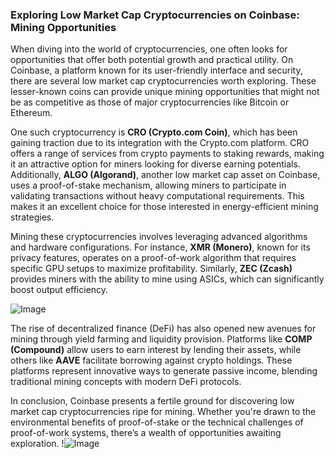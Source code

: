 ### Exploring Low Market Cap Cryptocurrencies on Coinbase: Mining Opportunities

When diving into the world of cryptocurrencies, one often looks for opportunities that offer both potential growth and practical utility. On Coinbase, a platform known for its user-friendly interface and security, there are several low market cap cryptocurrencies worth exploring. These lesser-known coins can provide unique mining opportunities that might not be as competitive as those of major cryptocurrencies like Bitcoin or Ethereum.

One such cryptocurrency is **CRO (Crypto.com Coin)**, which has been gaining traction due to its integration with the Crypto.com platform. CRO offers a range of services from crypto payments to staking rewards, making it an attractive option for miners looking for diverse earning potentials. Additionally, **ALGO (Algorand)**, another low market cap asset on Coinbase, uses a proof-of-stake mechanism, allowing miners to participate in validating transactions without heavy computational requirements. This makes it an excellent choice for those interested in energy-efficient mining strategies.

Mining these cryptocurrencies involves leveraging advanced algorithms and hardware configurations. For instance, **XMR (Monero)**, known for its privacy features, operates on a proof-of-work algorithm that requires specific GPU setups to maximize profitability. Similarly, **ZEC (Zcash)** provides miners with the ability to mine using ASICs, which can significantly boost output efficiency. 

![Image](https://github.com/user-attachments/assets/590b50a7-4459-4e76-8a31-559aed223621)

The rise of decentralized finance (DeFi) has also opened new avenues for mining through yield farming and liquidity provision. Platforms like **COMP (Compound)** allow users to earn interest by lending their assets, while others like **AAVE** facilitate borrowing against crypto holdings. These platforms represent innovative ways to generate passive income, blending traditional mining concepts with modern DeFi protocols.

In conclusion, Coinbase presents a fertile ground for discovering low market cap cryptocurrencies ripe for mining. Whether you're drawn to the environmental benefits of proof-of-stake or the technical challenges of proof-of-work systems, there’s a wealth of opportunities awaiting exploration. !![Image](https://github.com/user-attachments/assets/590b50a7-4459-4e76-8a31-559aed223621)